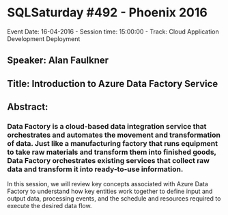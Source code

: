 # SQLSaturday #492 - Phoenix 2016
Event Date: 16-04-2016 - Session time: 15:00:00 - Track: Cloud Application Development  Deployment
## Speaker: Alan Faulkner
## Title: Introduction to Azure Data Factory Service
## Abstract:
### Data Factory is a cloud-based data integration service that orchestrates and automates the movement and transformation of data. Just like a manufacturing factory that runs equipment to take raw materials and transform them into finished goods, Data Factory orchestrates existing services that collect raw data and transform it into ready-to-use information.

In this session, we will review key concepts associated with Azure Data Factory to understand how key entities work together to define input and output data, processing events, and the schedule and resources required to execute the desired data flow.

